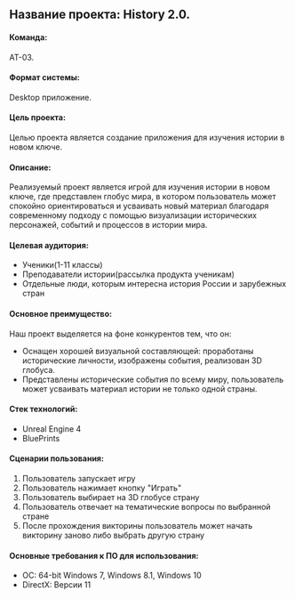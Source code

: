 ## Название проекта: History 2.0.

#### Команда:
АТ-03.

#### Формат системы:
Desktop приложение.

#### Цель проекта: 
Целью проекта является создание приложения для изучения истории в новом ключе.

#### Описание: 
Реализуемый проект является игрой для изучения истории в новом ключе, где представлен глобус мира, в котором пользователь может спокойно ориентироваться и усваивать новый материал благодаря современному подходу с помощью визуализации исторических персонажей, событий и процессов в истории мира.

#### Целевая аудитория: 
*   Ученики(1-11 классы)
*   Преподаватели истории(рассылка продукта ученикам)
*   Отдельные люди, которым интересна история России и зарубежных стран

#### Основное преимущество:
Наш проект выделяется на фоне конкурентов тем, что он:
*	Оснащен хорошей визуальной составляющей: проработаны исторические личности, изображены события, реализован 3D глобуса.
*	Представлены исторические события по всему миру, пользователь может усваивать материал истории не только одной страны.

#### Стек технологий:
* Unreal Engine 4 
* BluePrints

#### Сценарии пользования:
1. Пользователь запускает игру
2. Пользователь нажимает кнопку "Играть"
3. Пользователь выбирает на 3D глобусе страну
4. Пользователь отвечает на тематические вопросы по выбранной стране
5. После прохождения викторины пользователь может начать викторину заново либо выбрать другую страну

#### Основные требования к ПО для использования:
*   ОС: 64-bit Windows 7, Windows 8.1, Windows 10
*   DirectX: Версии 11